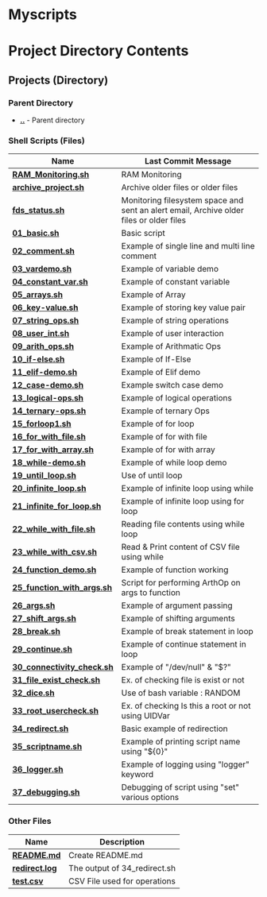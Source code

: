 # Myscripts

# Project Directory Contents

## Projects (Directory)

### Parent Directory

- [**..**](./) - Parent directory

### Shell Scripts (Files)

| Name                                                       | Last Commit Message                                                                     |
| ---------------------------------------------------------- | --------------------------------------------------------------------------------------- |
| [**RAM_Monitoring.sh**](./RAM_Monitoring.sh)               | RAM Monitoring                                                                          |
| [**archive_project.sh**](./archive_project.sh)             | Archive older files or older files                                                      |
| [**fds_status.sh**](./fds_status.sh)                       | Monitoring filesystem space and sent an alert email, Archive older files or older files |
| [**01_basic.sh**](./01_basic.sh)                           | Basic script                                                                            |
| [**02_comment.sh**](./02_comment.sh)                       | Example of single line and multi line comment                                           |
| [**03_vardemo.sh**](./03_vardemo.sh)                       | Example of variable demo                                                                |
| [**04_constant_var.sh**](./04_constant_var.sh)             | Example of constant variable                                                            |
| [**05_arrays.sh**](./05_arrays.sh)                         | Example of Array                                                                        |
| [**06_key-value.sh**](./06_key-value.sh)                   | Example of storing key value pair                                                       |
| [**07_string_ops.sh**](./07_string_ops.sh)                 | Example of string operations                                                            |
| [**08_user_int.sh**](./08_user_int.sh)                     | Example of user interaction                                                             |
| [**09_arith_ops.sh**](./09_arith_ops.sh)                   | Example of Arithmatic Ops                                                               |
| [**10_if-else.sh**](./10_if-else.sh)                       | Example of If-Else                                                                      |
| [**11_elif-demo.sh**](./11_elif-demo.sh)                   | Example of Elif demo                                                                    |
| [**12_case-demo.sh**](./12_case-demo.sh)                   | Example switch case demo                                                                |
| [**13_logical-ops.sh**](./13_logical-ops.sh)               | Example of logical operations                                                           |
| [**14_ternary-ops.sh**](./14_ternary-ops.sh)               | Example of ternary Ops                                                                  |
| [**15_forloop1.sh**](./15_forloop1.sh)                     | Example of for loop                                                                     |
| [**16_for_with_file.sh**](./16_for_with_file.sh)           | Example of for with file                                                                |
| [**17_for_with_array.sh**](./17_for_with_array.sh)         | Example of for with array                                                               |
| [**18_while-demo.sh**](./18_while-demo.sh)                 | Example of while loop demo                                                              |
| [**19_until_loop.sh**](./19_until_loop.sh)                 | Use of until loop                                                                       |
| [**20_infinite_loop.sh**](./20_infinite_loop.sh)           | Example of infinite loop using while                                                    |
| [**21_infinite_for_loop.sh**](./21_infinite_for_loop.sh)   | Example of infinite loop using for loop                                                 |
| [**22_while_with_file.sh**](./22_while_with_file.sh)       | Reading file contents using while loop                                                  |
| [**23_while_with_csv.sh**](./23_while_with_csv.sh)         | Read & Print content of CSV file using while                                            |
| [**24_function_demo.sh**](./24_function_demo.sh)           | Example of function working                                                             |
| [**25_function_with_args.sh**](./25_function_with_args.sh) | Script for performing ArthOp on args to function                                        |
| [**26_args.sh**](./26_args.sh)                             | Example of argument passing                                                             |
| [**27_shift_args.sh**](./27_shift_args.sh)                 | Example of shifting arguments                                                           |
| [**28_break.sh**](./28_break.sh)                           | Example of break statement in loop                                                      |
| [**29_continue.sh**](./29_continue.sh)                     | Example of continue statement in loop                                                   |
| [**30_connectivity_check.sh**](./30_connectivity_check.sh) | Example of "/dev/null" & "$?"                                                           |
| [**31_file_exist_check.sh**](./31_file_exist_check.sh)     | Ex. of checking file is exist or not                                                    |
| [**32_dice.sh**](./32_dice.sh)                             | Use of bash variable : RANDOM                                                           |
| [**33_root_usercheck.sh**](./33_root_usercheck.sh)         | Ex. of checking Is this a root or not using UIDVar                                      |
| [**34_redirect.sh**](./34_redirect.sh)                     | Basic example of redirection                                                            |
| [**35_scriptname.sh**](./35_scriptname.sh)                 | Example of printing script name using "${0}"                                            |
| [**36_logger.sh**](./36_logger.sh)                         | Example of logging using "logger" keyword                                               |
| [**37_debugging.sh**](./37_debugging.sh)                   | Debugging of script using "set" various options                                         |

### Other Files

| Name                               | Description                  |
| ---------------------------------- | ---------------------------- |
| [**README.md**](./README.md)       | Create README.md             |
| [**redirect.log**](./redirect.log) | The output of 34_redirect.sh |
| [**test.csv**](./test.csv)         | CSV File used for operations |
